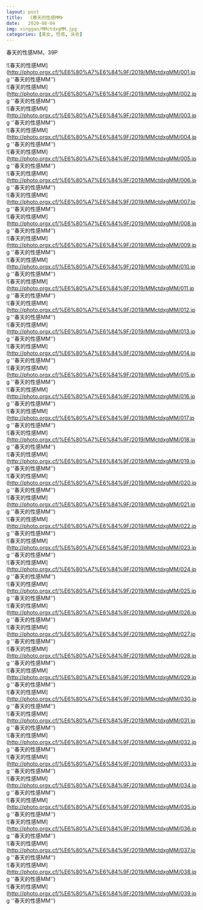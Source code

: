 ```yaml
---
layout: post
title:  《春天的性感MM》
date:   2020-08-04
img: xinggan/MMctdxgMM.jpg
categories: [美女, 性感, 泳衣]
---
```


春天的性感MM，39P

![春天的性感MM](http://photo.orgx.cf/%E6%80%A7%E6%84%9F/2019/MMctdxgMM/001.jpg ''春天的性感MM'') <br>
![春天的性感MM](http://photo.orgx.cf/%E6%80%A7%E6%84%9F/2019/MMctdxgMM/002.jpg ''春天的性感MM'') <br>
![春天的性感MM](http://photo.orgx.cf/%E6%80%A7%E6%84%9F/2019/MMctdxgMM/003.jpg ''春天的性感MM'') <br>
![春天的性感MM](http://photo.orgx.cf/%E6%80%A7%E6%84%9F/2019/MMctdxgMM/004.jpg ''春天的性感MM'') <br>
![春天的性感MM](http://photo.orgx.cf/%E6%80%A7%E6%84%9F/2019/MMctdxgMM/005.jpg ''春天的性感MM'') <br>
![春天的性感MM](http://photo.orgx.cf/%E6%80%A7%E6%84%9F/2019/MMctdxgMM/006.jpg ''春天的性感MM'') <br>
![春天的性感MM](http://photo.orgx.cf/%E6%80%A7%E6%84%9F/2019/MMctdxgMM/007.jpg ''春天的性感MM'') <br>
![春天的性感MM](http://photo.orgx.cf/%E6%80%A7%E6%84%9F/2019/MMctdxgMM/008.jpg ''春天的性感MM'') <br>
![春天的性感MM](http://photo.orgx.cf/%E6%80%A7%E6%84%9F/2019/MMctdxgMM/009.jpg ''春天的性感MM'') <br>
![春天的性感MM](http://photo.orgx.cf/%E6%80%A7%E6%84%9F/2019/MMctdxgMM/010.jpg ''春天的性感MM'') <br>
![春天的性感MM](http://photo.orgx.cf/%E6%80%A7%E6%84%9F/2019/MMctdxgMM/011.jpg ''春天的性感MM'') <br>
![春天的性感MM](http://photo.orgx.cf/%E6%80%A7%E6%84%9F/2019/MMctdxgMM/012.jpg ''春天的性感MM'') <br>
![春天的性感MM](http://photo.orgx.cf/%E6%80%A7%E6%84%9F/2019/MMctdxgMM/013.jpg ''春天的性感MM'') <br>
![春天的性感MM](http://photo.orgx.cf/%E6%80%A7%E6%84%9F/2019/MMctdxgMM/014.jpg ''春天的性感MM'') <br>
![春天的性感MM](http://photo.orgx.cf/%E6%80%A7%E6%84%9F/2019/MMctdxgMM/015.jpg ''春天的性感MM'') <br>
![春天的性感MM](http://photo.orgx.cf/%E6%80%A7%E6%84%9F/2019/MMctdxgMM/016.jpg ''春天的性感MM'') <br>
![春天的性感MM](http://photo.orgx.cf/%E6%80%A7%E6%84%9F/2019/MMctdxgMM/017.jpg ''春天的性感MM'') <br>
![春天的性感MM](http://photo.orgx.cf/%E6%80%A7%E6%84%9F/2019/MMctdxgMM/018.jpg ''春天的性感MM'') <br>
![春天的性感MM](http://photo.orgx.cf/%E6%80%A7%E6%84%9F/2019/MMctdxgMM/019.jpg ''春天的性感MM'') <br>
![春天的性感MM](http://photo.orgx.cf/%E6%80%A7%E6%84%9F/2019/MMctdxgMM/020.jpg ''春天的性感MM'') <br>
![春天的性感MM](http://photo.orgx.cf/%E6%80%A7%E6%84%9F/2019/MMctdxgMM/021.jpg ''春天的性感MM'') <br>
![春天的性感MM](http://photo.orgx.cf/%E6%80%A7%E6%84%9F/2019/MMctdxgMM/022.jpg ''春天的性感MM'') <br>
![春天的性感MM](http://photo.orgx.cf/%E6%80%A7%E6%84%9F/2019/MMctdxgMM/023.jpg ''春天的性感MM'') <br>
![春天的性感MM](http://photo.orgx.cf/%E6%80%A7%E6%84%9F/2019/MMctdxgMM/024.jpg ''春天的性感MM'') <br>
![春天的性感MM](http://photo.orgx.cf/%E6%80%A7%E6%84%9F/2019/MMctdxgMM/025.jpg ''春天的性感MM'') <br>
![春天的性感MM](http://photo.orgx.cf/%E6%80%A7%E6%84%9F/2019/MMctdxgMM/026.jpg ''春天的性感MM'') <br>
![春天的性感MM](http://photo.orgx.cf/%E6%80%A7%E6%84%9F/2019/MMctdxgMM/027.jpg ''春天的性感MM'') <br>
![春天的性感MM](http://photo.orgx.cf/%E6%80%A7%E6%84%9F/2019/MMctdxgMM/028.jpg ''春天的性感MM'') <br>
![春天的性感MM](http://photo.orgx.cf/%E6%80%A7%E6%84%9F/2019/MMctdxgMM/029.jpg ''春天的性感MM'') <br>
![春天的性感MM](http://photo.orgx.cf/%E6%80%A7%E6%84%9F/2019/MMctdxgMM/030.jpg ''春天的性感MM'') <br>
![春天的性感MM](http://photo.orgx.cf/%E6%80%A7%E6%84%9F/2019/MMctdxgMM/031.jpg ''春天的性感MM'') <br>
![春天的性感MM](http://photo.orgx.cf/%E6%80%A7%E6%84%9F/2019/MMctdxgMM/032.jpg ''春天的性感MM'') <br>
![春天的性感MM](http://photo.orgx.cf/%E6%80%A7%E6%84%9F/2019/MMctdxgMM/033.jpg ''春天的性感MM'') <br>
![春天的性感MM](http://photo.orgx.cf/%E6%80%A7%E6%84%9F/2019/MMctdxgMM/034.jpg ''春天的性感MM'') <br>
![春天的性感MM](http://photo.orgx.cf/%E6%80%A7%E6%84%9F/2019/MMctdxgMM/035.jpg ''春天的性感MM'') <br>
![春天的性感MM](http://photo.orgx.cf/%E6%80%A7%E6%84%9F/2019/MMctdxgMM/036.jpg ''春天的性感MM'') <br>
![春天的性感MM](http://photo.orgx.cf/%E6%80%A7%E6%84%9F/2019/MMctdxgMM/037.jpg ''春天的性感MM'') <br>
![春天的性感MM](http://photo.orgx.cf/%E6%80%A7%E6%84%9F/2019/MMctdxgMM/038.jpg ''春天的性感MM'') <br>
![春天的性感MM](http://photo.orgx.cf/%E6%80%A7%E6%84%9F/2019/MMctdxgMM/039.jpg ''春天的性感MM'') <br>
